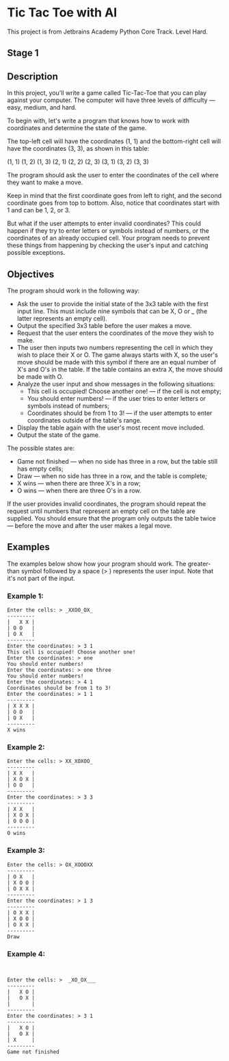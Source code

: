 # Tic Tac Toe with AI
This project is from Jetbrains Academy Python Core Track. Level Hard. 

## Stage 1

## Description

In this project, you'll write a game called Tic-Tac-Toe that you can play against your computer. The computer will have three levels of difficulty — easy, medium, and hard.

To begin with, let's write a program that knows how to work with coordinates and determine the state of the game.

The top-left cell will have the coordinates (1, 1) and the bottom-right cell will have the coordinates (3, 3), as shown in this table:

(1, 1) (1, 2) (1, 3)
(2, 1) (2, 2) (2, 3)
(3, 1) (3, 2) (3, 3)

The program should ask the user to enter the coordinates of the cell where they want to make a move.

Keep in mind that the first coordinate goes from left to right, and the second coordinate goes from top to bottom. Also, notice that coordinates start with 1 and can be 1, 2, or 3.

But what if the user attempts to enter invalid coordinates? This could happen if they try to enter letters or symbols instead of numbers, or the coordinates of an already occupied cell. Your program needs to prevent these things from happening by checking the user's input and catching possible exceptions.

## Objectives

The program should work in the following way:

- Ask the user to provide the initial state of the 3x3 table with the first input line. This must include nine symbols that can be X, O or _ (the latter represents an empty cell).
- Output the specified 3x3 table before the user makes a move.
- Request that the user enters the coordinates of the move they wish to make.
- The user then inputs two numbers representing the cell in which they wish to place their X or O. The game always starts with X, so the user's move should be made with this symbol if there are an equal number of X's and O's in the table. If the table contains an extra X, the move should be made with O.
- Analyze the user input and show messages in the following situations:
  - This cell is occupied! Choose another one! — if the cell is not empty;
  - You should enter numbers! — if the user tries to enter letters or symbols instead of numbers;
  - Coordinates should be from 1 to 3! — if the user attempts to enter coordinates outside of the table's range.
- Display the table again with the user's most recent move included.
- Output the state of the game.

The possible states are:

- Game not finished — when no side has three in a row, but the table still has empty cells;
- Draw — when no side has three in a row, and the table is complete;
- X wins — when there are three X's in a row;
- O wins — when there are three O's in a row.

If the user provides invalid coordinates, the program should repeat the request until numbers that represent an empty cell on the table are supplied. You should ensure that the program only outputs the table twice — before the move and after the user makes a legal move.

## Examples

The examples below show how your program should work.
The greater-than symbol followed by a space (> ) represents the user input. Note that it's not part of the input.

### Example 1: 
```text
Enter the cells: > _XXOO_OX_
---------
|   X X |
| O O   |
| O X   |
---------
Enter the coordinates: > 3 1
This cell is occupied! Choose another one!
Enter the coordinates: > one
You should enter numbers!
Enter the coordinates: > one three
You should enter numbers!
Enter the coordinates: > 4 1
Coordinates should be from 1 to 3!
Enter the coordinates: > 1 1
---------
| X X X |
| O O   |
| O X   |
---------
X wins
```

### Example 2: 
```text
Enter the cells: > XX_XOXOO_
---------
| X X   |
| X O X |
| O O   |
---------
Enter the coordinates: > 3 3
---------
| X X   |
| X O X |
| O O O |
---------
O wins
```

### Example 3: 
```text
Enter the cells: > OX_XOOOXX
---------
| O X   |
| X O O |
| O X X |
---------
Enter the coordinates: > 1 3
---------
| O X X |
| X O O |
| O X X |
---------
Draw
```

### Example 4: 
```text


Enter the cells: >  _XO_OX___
---------
|   X O |
|   O X |
|       |
---------
Enter the coordinates: > 3 1
---------
|   X O |
|   O X |
| X     |
---------
Game not finished
```